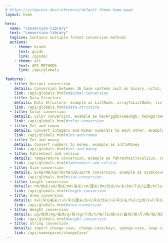 ```yaml
---
# https://vitepress.dev/reference/default-theme-home-page
layout: home

hero:
  name: "conversion-library"
  text: "conversion-library"
  tagline: Contains multiple format conversion methods
  actions:
    - theme: brand
      text: guide
      link: /guide/
    - theme: alt
      text: API METHODS
      link: /api/globals

features:
  - title: Decimal conversion
    details: Conversion between 36 base systems such as binary, octal, decimal, etc, example as octalToBinary, eightToTwo, binaryToOctal, twoToEight, decimalToBinary, tenToTwo, binaryToDecimal, twoToTen, decimalToOtherBase, tenToOther, otherBaseToDecimal, otherToTen
    link: /api/globals.html#decimal-conversion
  - title: Data Structure
    details: Data Structure, example as ListNode, arrayToListNode, listNodeToArray, combinationArrangement, elTableRowSpan
    link: /api/globals.html#data-structure
  - title: Color conversion
    details: Color conversion, example as hexRrggbbToHexRgb, hexRgbToHexRrggbb, hexRgbsToRgbArray, hexRgbsToRgbObject, hexRgbsToRgb, rgbToRgbArray, rgbToRgbObject, rgbToHexRgbs
    link: /api/globals.html#color-conversion
  - title: Int and roman
    details: Convert integers and Roman numerals to each other, example as intToRoman, intArrayToRomanArray, romanToInt, romanArrayToIntArray
    link: /api/globals.html#int-and-roman
  - title: Int and money
    details: Convert numbers to money, example as intToMoney
    link: /api/globals.html#int-and-money
  - title: Fahrenheit and celsius
    details: Temperature conversion, example as fahrenheitToCelsius, celsiusToFahrenheit
    link: /api/globals.html#fahrenheit-and-celsius
  - title: Size conversion
    details: B/KB/MB/GB/TB/PB/EB/ZB/YB conversion, example as sizeConversionBase, sizeConversionArray, sizeConversionString
    link: /api/globals.html#size-conversion
  - title: Length conversion
    details: nm/纳米/um/微米/mm/毫米/cm/厘米/dm/分米/m/米/km/千米/公里/mile/英里/yd/码/ft/英尺/in/英寸/里/丈/尺/寸/分/n mile/海里 conversion, example as lengthConversionBase
    link: /api/globals.html#length-conversion
  - title: Area conversion
    details: m㎡/平方毫米/c㎡/平方厘米/d㎡/平方分米/㎡/平方米/h㎡/公顷/k㎡/平方千米/sq.in/平方英寸/sq.ft/平方英尺/sq.yd/平方码/acre/英亩/sq.mi/平方英里/平方丈/平方尺/平方寸/亩/分 conversion, example as areaConversionBase
    link: /api/globals.html#area-conversion
  - title: Weight conversion
    details: μg/微克/mg/毫克/g/克/kg/千克/t/吨/lb/磅/oz/盎司/担/斤/两/钱/克拉 conversion, example as weightConversionBase
    link: /api/globals.html#weight-conversion
  - title: String conversion
    details: import change-case, change-case/keys, sponge-case, swap-case, title-case
    link: /api/namespaces/changeCase/
---
```


